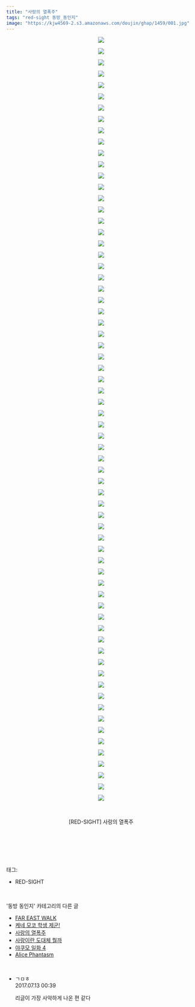 ```yaml
---
title: "사랑의 열폭주"
tags: "red-sight 동방_동인지"
image: "https://kjw4569-2.s3.amazonaws.com/doujin/ghap/1459/001.jpg"
---
```

<div class="article">
<p style="text-align: center; clear: none; float: none;"><img src="{{ site.imgserver9 }}/ghap/1459/001.jpg"/></p>
<p style="text-align: center; clear: none; float: none;"><img src="{{ site.imgserver9 }}/ghap/1459/002.jpg"/></p>
<p style="text-align: center; clear: none; float: none;"><img src="{{ site.imgserver9 }}/ghap/1459/003.jpg"/></p>
<p style="text-align: center; clear: none; float: none;"><img src="{{ site.imgserver9 }}/ghap/1459/004.jpg"/></p>
<p style="text-align: center; clear: none; float: none;"><img src="{{ site.imgserver9 }}/ghap/1459/005.jpg"/></p>
<p style="text-align: center; clear: none; float: none;"><img src="{{ site.imgserver9 }}/ghap/1459/006.jpg"/></p>
<p style="text-align: center; clear: none; float: none;"><img src="{{ site.imgserver9 }}/ghap/1459/007.jpg"/></p>
<p style="text-align: center; clear: none; float: none;"><img src="{{ site.imgserver9 }}/ghap/1459/008.jpg"/></p>
<p style="text-align: center; clear: none; float: none;"><img src="{{ site.imgserver9 }}/ghap/1459/009.jpg"/></p>
<p style="text-align: center; clear: none; float: none;"><img src="{{ site.imgserver9 }}/ghap/1459/010.jpg"/></p>
<p style="text-align: center; clear: none; float: none;"><img src="{{ site.imgserver9 }}/ghap/1459/011.jpg"/></p>
<p style="text-align: center; clear: none; float: none;"><img src="{{ site.imgserver9 }}/ghap/1459/012.jpg"/></p>
<p style="text-align: center; clear: none; float: none;"><img src="{{ site.imgserver9 }}/ghap/1459/013.jpg"/></p>
<p style="text-align: center; clear: none; float: none;"><img src="{{ site.imgserver9 }}/ghap/1459/014.jpg"/></p>
<p style="text-align: center; clear: none; float: none;"><img src="{{ site.imgserver9 }}/ghap/1459/015.jpg"/></p>
<p style="text-align: center; clear: none; float: none;"><img src="{{ site.imgserver9 }}/ghap/1459/016.jpg"/></p>
<p style="text-align: center; clear: none; float: none;"><img src="{{ site.imgserver9 }}/ghap/1459/017.jpg"/></p>
<p style="text-align: center; clear: none; float: none;"><img src="{{ site.imgserver9 }}/ghap/1459/018.jpg"/></p>
<p style="text-align: center; clear: none; float: none;"><img src="{{ site.imgserver9 }}/ghap/1459/019.jpg"/></p>
<p style="text-align: center; clear: none; float: none;"><img src="{{ site.imgserver9 }}/ghap/1459/020.jpg"/></p>
<p style="text-align: center; clear: none; float: none;"><img src="{{ site.imgserver9 }}/ghap/1459/021.jpg"/></p>
<p style="text-align: center; clear: none; float: none;"><img src="{{ site.imgserver9 }}/ghap/1459/022.jpg"/></p>
<p style="text-align: center; clear: none; float: none;"><img src="{{ site.imgserver9 }}/ghap/1459/023.jpg"/></p>
<p style="text-align: center; clear: none; float: none;"><img src="{{ site.imgserver9 }}/ghap/1459/024.jpg"/></p>
<p style="text-align: center; clear: none; float: none;"><img src="{{ site.imgserver9 }}/ghap/1459/025.jpg"/></p>
<p style="text-align: center; clear: none; float: none;"><img src="{{ site.imgserver9 }}/ghap/1459/026.jpg"/></p>
<p style="text-align: center; clear: none; float: none;"><img src="{{ site.imgserver9 }}/ghap/1459/027.jpg"/></p>
<p style="text-align: center; clear: none; float: none;"><img src="{{ site.imgserver9 }}/ghap/1459/028.jpg"/></p>
<p style="text-align: center; clear: none; float: none;"><img src="{{ site.imgserver9 }}/ghap/1459/029.jpg"/></p>
<p style="text-align: center; clear: none; float: none;"><img src="{{ site.imgserver9 }}/ghap/1459/030.jpg"/></p>
<p style="text-align: center; clear: none; float: none;"><img src="{{ site.imgserver9 }}/ghap/1459/031.jpg"/></p>
<p style="text-align: center; clear: none; float: none;"><img src="{{ site.imgserver9 }}/ghap/1459/032.jpg"/></p>
<p style="text-align: center; clear: none; float: none;"><img src="{{ site.imgserver9 }}/ghap/1459/033.jpg"/></p>
<p style="text-align: center; clear: none; float: none;"><img src="{{ site.imgserver9 }}/ghap/1459/034.jpg"/></p>
<p style="text-align: center; clear: none; float: none;"><img src="{{ site.imgserver9 }}/ghap/1459/035.jpg"/></p>
<p style="text-align: center; clear: none; float: none;"><img src="{{ site.imgserver9 }}/ghap/1459/036.jpg"/></p>
<p style="text-align: center; clear: none; float: none;"><img src="{{ site.imgserver9 }}/ghap/1459/037.jpg"/></p>
<p style="text-align: center; clear: none; float: none;"><img src="{{ site.imgserver9 }}/ghap/1459/038.jpg"/></p>
<p style="text-align: center; clear: none; float: none;"><img src="{{ site.imgserver9 }}/ghap/1459/039.jpg"/></p>
<p style="text-align: center; clear: none; float: none;"><img src="{{ site.imgserver9 }}/ghap/1459/040.jpg"/></p>
<p style="text-align: center; clear: none; float: none;"><img src="{{ site.imgserver9 }}/ghap/1459/041.jpg"/></p>
<p style="text-align: center; clear: none; float: none;"><img src="{{ site.imgserver9 }}/ghap/1459/042.jpg"/></p>
<p style="text-align: center; clear: none; float: none;"><img src="{{ site.imgserver9 }}/ghap/1459/043.jpg"/></p>
<p style="text-align: center; clear: none; float: none;"><img src="{{ site.imgserver9 }}/ghap/1459/044.jpg"/></p>
<p style="text-align: center; clear: none; float: none;"><img src="{{ site.imgserver9 }}/ghap/1459/045.jpg"/></p>
<p style="text-align: center; clear: none; float: none;"><img src="{{ site.imgserver9 }}/ghap/1459/046.jpg"/></p>
<p style="text-align: center; clear: none; float: none;"><img src="{{ site.imgserver9 }}/ghap/1459/047.jpg"/></p>
<p style="text-align: center; clear: none; float: none;"><img src="{{ site.imgserver9 }}/ghap/1459/048.jpg"/></p>
<p style="text-align: center; clear: none; float: none;"><img src="{{ site.imgserver9 }}/ghap/1459/049.jpg"/></p>
<p style="text-align: center; clear: none; float: none;"><img src="{{ site.imgserver9 }}/ghap/1459/050.jpg"/></p>
<p style="text-align: center; clear: none; float: none;"><img src="{{ site.imgserver9 }}/ghap/1459/051.jpg"/></p>
<p style="text-align: center; clear: none; float: none;"><img src="{{ site.imgserver9 }}/ghap/1459/052.jpg"/></p>
<p style="text-align: center; clear: none; float: none;"><img src="{{ site.imgserver9 }}/ghap/1459/053.jpg"/></p>
<p style="text-align: center; clear: none; float: none;"><img src="{{ site.imgserver9 }}/ghap/1459/054.jpg"/></p>
<p style="text-align: center; clear: none; float: none;"><img src="{{ site.imgserver9 }}/ghap/1459/055.jpg"/></p>
<p style="text-align: center; clear: none; float: none;"><img src="{{ site.imgserver9 }}/ghap/1459/056.jpg"/></p>
<p style="text-align: center; clear: none; float: none;"><img src="{{ site.imgserver9 }}/ghap/1459/057.jpg"/></p>
<p style="text-align: center; clear: none; float: none;"><img src="{{ site.imgserver9 }}/ghap/1459/058.jpg"/></p>
<p style="text-align: center; clear: none; float: none;"><img src="{{ site.imgserver9 }}/ghap/1459/059.jpg"/></p>
<p style="text-align: center; clear: none; float: none;"><img src="{{ site.imgserver9 }}/ghap/1459/060.jpg"/></p>
<p style="text-align: center; clear: none; float: none;"><img src="{{ site.imgserver9 }}/ghap/1459/061.jpg"/></p>
<p style="text-align: center; clear: none; float: none;"><img src="{{ site.imgserver9 }}/ghap/1459/062.jpg"/></p>
<p style="text-align: center; clear: none; float: none;"><img src="{{ site.imgserver9 }}/ghap/1459/063.jpg"/></p>
<p style="text-align: center; clear: none; float: none;"><img src="{{ site.imgserver9 }}/ghap/1459/064.jpg"/></p>
<p style="text-align: center; clear: none; float: none;"><img src="{{ site.imgserver9 }}/ghap/1459/065.jpg"/></p>
<p style="text-align: center; clear: none; float: none;"><img src="{{ site.imgserver9 }}/ghap/1459/066.jpg"/></p>
<p style="text-align: center; clear: none; float: none;"><img src="{{ site.imgserver9 }}/ghap/1459/067.jpg"/></p>
<p style="text-align: center; clear: none; float: none;"><img src="{{ site.imgserver9 }}/ghap/1459/068.jpg"/></p>
<p style="text-align: center; clear: none; float: none;"><br/></p>
<p style="text-align: center; clear: none; float: none;">[RED-SIGHT] 사랑의 열폭주</p>
<p style="text-align: center; clear: none; float: none;"><br/></p>
<p><br/></p>
</div><br/>
<div class="tagTrail">
<p>태그: </p>
<ul>
<li>RED-SIGHT</li>
</ul>
</div><br/>
<div class="another">
<p>'동방 동인지' 카테고리의 다른 글</p>
<ul>
<li><a href="/ghap_1461">FAR EAST WALK</a></li>
<li><a href="/ghap_1460">케네 모코 학생 제군!</a></li>
<li><a href="/ghap_1459">사랑의 열폭주</a></li>
<li><a href="/ghap_1458">사랑이란 도대체 뭘까</a></li>
<li><a href="/ghap_1457">야쿠모 일화 4</a></li>
<li><a href="/ghap_1456">Alice Phantasm</a></li>
</ul>
</div><br/>
<div class="cb_module cb_fluid">
<div class="cb_wrt cb_profile">
<div class="comment">
<ul>
<li class="cb_thumb_off" id="comment15034870">
<div class="cb_comment_area">
<div class="cb_info_area">
<div class="cb_section">
<span class="cb_nick_name">ㄱㅁㅎ</span>
</div>
<div class="cb_section">
<span class="cb_date">2017.07.13 00:39 </span>
</div>
</div>
<div class="cb_dsc_comment">
<p class="cb_dsc">
											리글이 가장 사악하게 나온 편 같다
										</p>
</div>
</div></li>
</ul>
</div>
</div><!-- commentList close -->
</div><br/>
